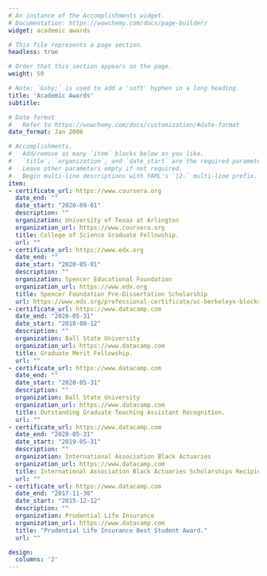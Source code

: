 ```yaml
---
# An instance of the Accomplishments widget.
# Documentation: https://wowchemy.com/docs/page-builder/
widget: academic awards

# This file represents a page section.
headless: true

# Order that this section appears on the page.
weight: 50

# Note: `&shy;` is used to add a 'soft' hyphen in a long heading.
title: 'Academic Awards'
subtitle:

# Date format
#   Refer to https://wowchemy.com/docs/customization/#date-format
date_format: Jan 2006

# Accomplishments.
#   Add/remove as many `item` blocks below as you like.
#   `title`, `organization`, and `date_start` are the required parameters.
#   Leave other parameters empty if not required.
#   Begin multi-line descriptions with YAML's `|2-` multi-line prefix.
item:
- certificate_url: https://www.coursera.org
  date_end: ""
  date_start: "2020-09-01"
  description: ""
  organization: University of Texas at Arlington
  organization_url: https://www.coursera.org
  title: College of Science Graduate Fellowship.
  url: ""
- certificate_url: https://www.edx.org
  date_end: ""
  date_start: "2020-05-01"
  description: ""
  organization: Spencer Educational Foundation
  organization_url: https://www.edx.org
  title: Spencer Foundation Pre-Dissertation Scholarship
  url: https://www.edx.org/professional-certificate/uc-berkeleyx-blockchain-fundamentals
- certificate_url: https://www.datacamp.com
  date_end: "2020-05-31"
  date_start: "2018-08-12"
  description: ""
  organization: Ball State University 
  organization_url: https://www.datacamp.com
  title: Graduate Merit Fellowship.
  url: ""
- certificate_url: https://www.datacamp.com
  date_end: ""
  date_start: "2020-05-31"
  description: ""
  organization: Ball State University 
  organization_url: https://www.datacamp.com
  title: Outstanding Graduate Teaching Assistant Recognition.
  url: ""
- certificate_url: https://www.datacamp.com
  date_end: "2020-05-31"
  date_start: "2019-05-31"
  description: ""
  organization: International Association Black Actuaries 
  organization_url: https://www.datacamp.com
  title: International Association Black Actuaries Scholarships Recipient.
  url: ""
- certificate_url: https://www.datacamp.com
  date_end: "2017-11-30"
  date_start: "2015-12-12"
  description: ""
  organization: Prudential Life Insurance
  organization_url: https://www.datacamp.com
  title: "Prudential Life Insurance Best Student Award."
  url: ""

design:
  columns: '2' 
---
```

